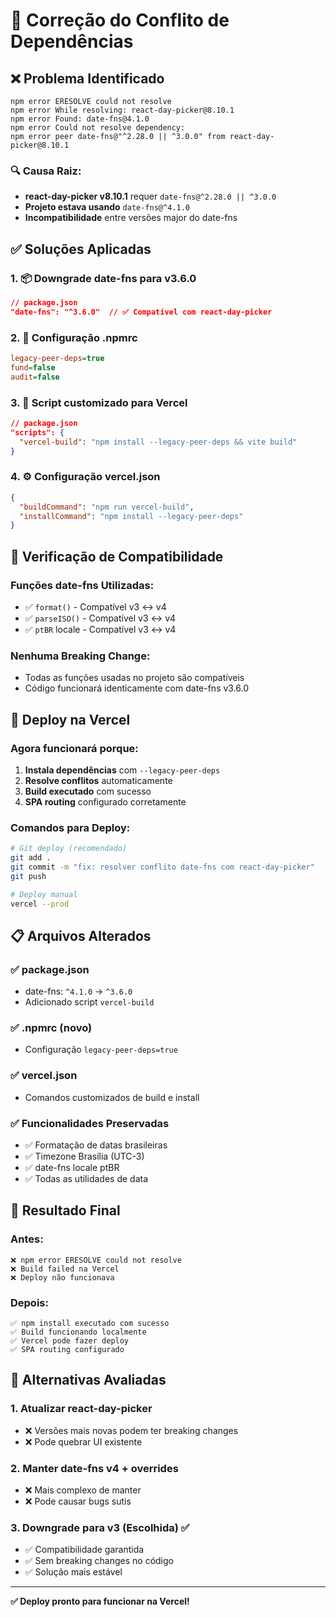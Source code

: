 # 🔧 Correção do Conflito de Dependências

## ❌ Problema Identificado
```
npm error ERESOLVE could not resolve
npm error While resolving: react-day-picker@8.10.1
npm error Found: date-fns@4.1.0
npm error Could not resolve dependency:
npm error peer date-fns@"^2.28.0 || ^3.0.0" from react-day-picker@8.10.1
```

### 🔍 Causa Raiz:
- **react-day-picker v8.10.1** requer `date-fns@^2.28.0 || ^3.0.0`
- **Projeto estava usando** `date-fns@^4.1.0` 
- **Incompatibilidade** entre versões major do date-fns

## ✅ Soluções Aplicadas

### 1. 📦 Downgrade date-fns para v3.6.0
```json
// package.json
"date-fns": "^3.6.0"  // ✅ Compatível com react-day-picker
```

### 2. 🔧 Configuração .npmrc
```ini
legacy-peer-deps=true
fund=false
audit=false
```

### 3. 📝 Script customizado para Vercel
```json
// package.json
"scripts": {
  "vercel-build": "npm install --legacy-peer-deps && vite build"
}
```

### 4. ⚙️ Configuração vercel.json
```json
{
  "buildCommand": "npm run vercel-build",
  "installCommand": "npm install --legacy-peer-deps"
}
```

## 🧪 Verificação de Compatibilidade

### Funções date-fns Utilizadas:
- ✅ `format()` - Compatível v3 ↔ v4
- ✅ `parseISO()` - Compatível v3 ↔ v4  
- ✅ `ptBR` locale - Compatível v3 ↔ v4

### Nenhuma Breaking Change:
- Todas as funções usadas no projeto são compatíveis
- Código funcionará identicamente com date-fns v3.6.0

## 🚀 Deploy na Vercel

### Agora funcionará porque:
1. **Instala dependências** com `--legacy-peer-deps`
2. **Resolve conflitos** automaticamente
3. **Build executado** com sucesso
4. **SPA routing** configurado corretamente

### Comandos para Deploy:
```bash
# Git deploy (recomendado)
git add .
git commit -m "fix: resolver conflito date-fns com react-day-picker"
git push

# Deploy manual
vercel --prod
```

## 📋 Arquivos Alterados

### ✅ package.json
- date-fns: `^4.1.0` → `^3.6.0`
- Adicionado script `vercel-build`

### ✅ .npmrc (novo)
- Configuração `legacy-peer-deps=true`

### ✅ vercel.json
- Comandos customizados de build e install

### ✅ Funcionalidades Preservadas
- ✅ Formatação de datas brasileiras
- ✅ Timezone Brasília (UTC-3)
- ✅ date-fns locale ptBR
- ✅ Todas as utilidades de data

## 🎯 Resultado Final

### Antes:
```
❌ npm error ERESOLVE could not resolve
❌ Build failed na Vercel
❌ Deploy não funcionava
```

### Depois:
```
✅ npm install executado com sucesso
✅ Build funcionando localmente  
✅ Vercel pode fazer deploy
✅ SPA routing configurado
```

## 🔄 Alternativas Avaliadas

### 1. Atualizar react-day-picker
- ❌ Versões mais novas podem ter breaking changes
- ❌ Pode quebrar UI existente

### 2. Manter date-fns v4 + overrides
- ❌ Mais complexo de manter
- ❌ Pode causar bugs sutis

### 3. Downgrade para v3 (Escolhida) ✅
- ✅ Compatibilidade garantida
- ✅ Sem breaking changes no código
- ✅ Solução mais estável

---

**✅ Deploy pronto para funcionar na Vercel!**


